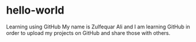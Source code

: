 # hello-world
Learning using GitHub
My name is Zulfequar Ali and I am learning GitHub in order to upload my projects on GitHub and share those with others.
